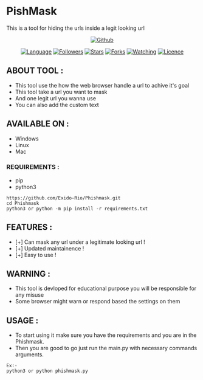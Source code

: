 # PishMask
This is a tool for hiding the urls inside a legit looking url 
<p align="center">
<a href="https://github.com/Exido-Rio"><img title="Github" src="https://img.shields.io/badge/Creator-Exido--Rio-brightgreen"></a>
</p>
<p align="center">
<a href="https://github.com/Exido-Rio"><img title="Language" src="https://img.shields.io/badge/Made%20with-Python-blue"></a>
<a href="https://github.com/Exido-Rio"><img title="Followers" src="https://img.shields.io/badge/followers-0-blue?color=blue&style=flat-square"></a>
<a href="https://github.com/Exido-Rio"><img title="Stars" src="https://img.shields.io/badge/stars-0-red?color=red&style=flat-square"></a>
<a href="https://github.com/Exido-Rio"><img title="Forks" src="https://img.shields.io/badge/forks-0-red?color=red&style=flat-square"></a>
<a href="https://github.com/Exido-Rio"><img title="Watching" src="https://img.shields.io/badge/watchers-1-blue?label=Watchers&color=blue&style=flat-square"></a>
<a href="https://github.com/Exido-Rio"><img title="Licence" src="https://img.shields.io/badge/Licence-MIT-blue"></a>
</p>

## ABOUT TOOL :

* This tool use the how the web browser handle a url to achive it's goal 
* This tool take a url you want to mask
* And one legit url you wanna use
* You can also add the custom text 

</p>

## AVAILABLE ON :

* Windows
* Linux
* Mac

### REQUIREMENTS :
* pip 
* python3
```
https://github.com/Exido-Rio/Phishmask.git
cd Phishmask
python3 or python -m pip install -r requirements.txt
```
## FEATURES :
* [+] Can mask any url under a legitimate looking url !
* [+] Updated maintainence !
* [+] Easy to use !


## WARNING : 
* This tool is devloped for educational purpose  you will be responsible for any misuse
* Some browser might warn or respond based the settings on them 

## USAGE :
* To start using it make sure you have the requirements and you are in the Phishmask.
* Then you are good to go just run the main.py with necessary commands arguments.
```
Ex:-
python3 or python phishmask.py
```
